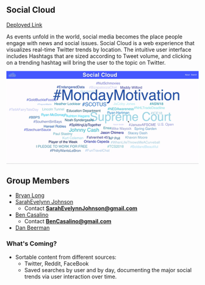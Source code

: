 ## Social Cloud
[Deployed Link](https://social-cloud-trends.firebaseapp.com)

As events unfold in the world, social media becomes the place people engage with news and social issues. Social Cloud is a web experience that visualizes  real-time Twitter trends by location. The intuitive user interface includes Hashtags that are sized according to Tweet volume, and clicking on a trending hashtag will bring the user to the topic on Twitter.  

![Social Cloud Demo](https://github.com/BryanLong14/Social-Cloud-Frontend/blob/master/SocialCloudScreencast.gif)

## Group Members
- [Bryan Long](https://github.com/BryanLong14)
- [SarahEvelynn Johnson](https://github.com/sarahevelynn)
    - Contact **SarahEvelynnJohnson@gmail.com**
- [Ben Casalino](https://github.com/bencasalino)
    - Contact **BenCasalino@gmail.com**
- [Dan Beerman](https://github.com/lebeerman)

### What's Coming?
- Sortable content from different sources:
  - Twitter, Reddit, FaceBook
  - Saved searches by user and by day, documenting the major social trends via user interaction over time.
